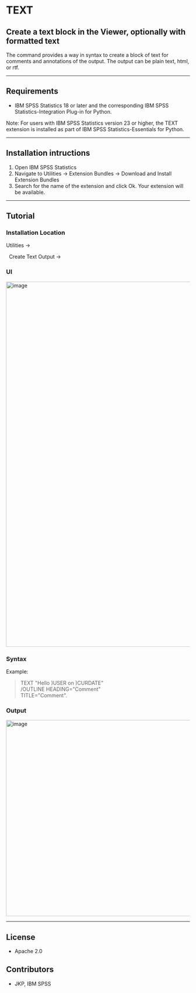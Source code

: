 # TEXT
## Create a text block in the Viewer, optionally with formatted text 
 The command provides a way in syntax to create a block of text for comments and annotations of the output. The output can be plain text, html, or rtf.

---
Requirements
----
- IBM SPSS Statistics 18 or later and the corresponding IBM SPSS Statistics-Integration Plug-in for Python.

Note: For users with IBM SPSS Statistics version 23 or higher, the TEXT extension is installed as part of IBM SPSS Statistics-Essentials for Python.

---
Installation intructions
----
1. Open IBM SPSS Statistics
2. Navigate to Utilities -> Extension Bundles -> Download and Install Extension Bundles
3. Search for the name of the extension and click Ok. Your extension will be available.

---
Tutorial
----

### Installation Location

Utilities →

&nbsp;&nbsp;Create Text Output →

### UI
<img width="998" alt="image" src="https://user-images.githubusercontent.com/19230800/196513248-b20f4749-b616-441c-8530-6b272a20a97a.png">

### Syntax
Example:

> TEXT "Hello )USER on )CURDATE" <br />
> /OUTLINE HEADING="Comment" <br />
> TITLE="Comment".

### Output

<img width="536" alt="image" src="https://user-images.githubusercontent.com/19230800/196513593-c2591f4c-fb14-4f89-8898-7b2627b1d813.png">

---
License
----

- Apache 2.0
                              
Contributors
----

  - JKP, IBM SPSS
